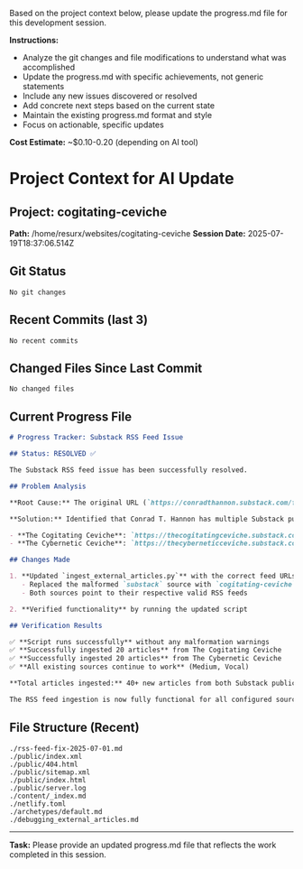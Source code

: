 Based on the project context below, please update the progress.md file for this development session.

**Instructions:**
- Analyze the git changes and file modifications to understand what was accomplished
- Update the progress.md with specific achievements, not generic statements
- Include any new issues discovered or resolved
- Add concrete next steps based on the current state
- Maintain the existing progress.md format and style
- Focus on actionable, specific updates

**Cost Estimate:** ~$0.10-0.20 (depending on AI tool)

# Project Context for AI Update

## Project: cogitating-ceviche
**Path:** /home/resurx/websites/cogitating-ceviche
**Session Date:** 2025-07-19T18:37:06.514Z

## Git Status
```
No git changes
```

## Recent Commits (last 3)
```
No recent commits
```

## Changed Files Since Last Commit
```
No changed files
```

## Current Progress File
```markdown
# Progress Tracker: Substack RSS Feed Issue

## Status: RESOLVED ✅

The Substack RSS feed issue has been successfully resolved.

## Problem Analysis

**Root Cause:** The original URL (`https://conradthannon.substack.com/feed`) was returning HTML content instead of RSS/XML feed content, causing the "Malformed RSS feed" warning.

**Solution:** Identified that Conrad T. Hannon has multiple Substack publications, and found the correct RSS feed URLs:

- **The Cogitating Ceviche**: `https://thecogitatingceviche.substack.com/feed`
- **The Cybernetic Ceviche**: `https://thecyberneticceviche.substack.com/feed`

## Changes Made

1. **Updated `ingest_external_articles.py`** with the correct feed URLs:
   - Replaced the malformed `substack` source with `cogitating-ceviche` and `cybernetic-ceviche` sources
   - Both sources point to their respective valid RSS feeds

2. **Verified functionality** by running the updated script

## Verification Results

✅ **Script runs successfully** without any malformation warnings  
✅ **Successfully ingested 20 articles** from The Cogitating Ceviche  
✅ **Successfully ingested 20 articles** from The Cybernetic Ceviche  
✅ **All existing sources continue to work** (Medium, Vocal)  

**Total articles ingested:** 40+ new articles from both Substack publications

The RSS feed ingestion is now fully functional for all configured sources.
```

## File Structure (Recent)
```
./rss-feed-fix-2025-07-01.md
./public/index.xml
./public/404.html
./public/sitemap.xml
./public/index.html
./public/server.log
./content/_index.md
./netlify.toml
./archetypes/default.md
./debugging_external_articles.md

```

---

**Task:** Please provide an updated progress.md file that reflects the work completed in this session.